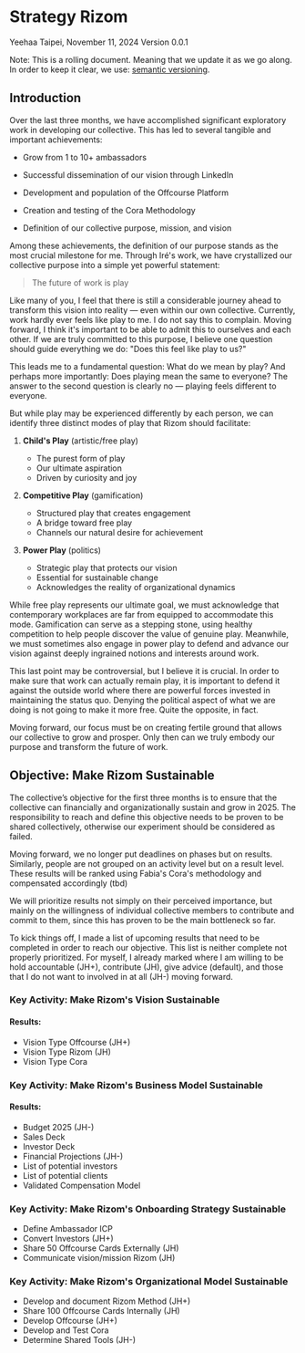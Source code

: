 # Strategy Rizom

Yeehaa
Taipei, November 11, 2024
Version 0.0.1

Note: This is a rolling document. Meaning that we update it as we go along. In order to keep it clear, we use: [semantic versioning](https://semver.org/).

## Introduction

Over the last three months, we have accomplished significant exploratory work in developing our collective. This has led to several tangible and important achievements:

- Grow from 1 to 10+ ambassadors

- Successful dissemination of our vision through LinkedIn

- Development and population of the Offcourse Platform

- Creation and testing of the Cora Methodology

- Definition of our collective purpose, mission, and vision

Among these achievements, the definition of our purpose stands as the most crucial milestone for me. Through Iré's work, we have crystallized our collective purpose into a simple yet powerful statement:

> The future of work is play

Like many of you, I feel that there is still a considerable journey ahead to transform this vision into reality — even within our own collective. Currently, work hardly ever feels like play to me. I do not say this to complain. Moving forward, I think it's important to be able to admit this to ourselves and each other. If we are truly committed to this purpose, I believe one question should guide everything we do: "Does this feel like play to us?"

This leads me to a fundamental question: What do we mean by play? And perhaps more importantly: Does playing mean the same to everyone? The answer to the second question is clearly no — playing feels different to everyone. 

But while play may be experienced differently by each person, we can identify three distinct modes of play that Rizom should facilitate:

1. **Child's Play** (artistic/free play)
   - The purest form of play
   - Our ultimate aspiration
   - Driven by curiosity and joy

2. **Competitive Play** (gamification)
   - Structured play that creates engagement
   - A bridge toward free play
   - Channels our natural desire for achievement

3. **Power Play** (politics)
   - Strategic play that protects our vision
   - Essential for sustainable change
   - Acknowledges the reality of organizational dynamics

While free play represents our ultimate goal, we must acknowledge that contemporary workplaces are far from equipped to accommodate this mode. Gamification can serve as a stepping stone, using healthy competition to help people discover the value of genuine play. Meanwhile, we must sometimes also engage in power play to defend and advance our vision against deeply ingrained notions and interests around work.

This last point may be controversial, but I believe it is crucial. In order to make sure that work can actually remain play, it is important to defend it against the outside world where there are powerful forces invested in maintaining the status quo. Denying the political aspect of what we are doing is not going to make it more free. Quite the opposite, in fact.

Moving forward, our focus must be on creating fertile ground that allows our collective to grow and prosper. Only then can we truly embody our purpose and transform the future of work.


## Objective: Make Rizom Sustainable

The collective’s objective for the first three months is to ensure that the collective can financially and organizationally sustain and grow in 2025. The responsibility to reach and define this objective needs to be proven to be shared collectively, otherwise our experiment should be considered as failed.

Moving forward, we no longer put deadlines on phases but on results. Similarly, people are not grouped on an activity level but on a result level. These results will be ranked using Fabia's Cora's methodology and compensated accordingly (tbd)

We will prioritize results not simply on their perceived importance, but mainly on the willingness of individual collective members to contribute and commit to them, since this has proven to be the main bottleneck so far.

To kick things off, I made a list of upcoming results that need to be completed in order to reach our objective. This list is neither complete not properly prioritized. For myself, I already marked where I am willing to be hold accountable (JH+), contribute (JH), give advice (default), and those that I do not want to involved in at all (JH-) moving forward.


### Key Activity: Make Rizom's Vision Sustainable

#### Results:

+ Vision Type Offcourse (JH+)
+ Vision Type Rizom (JH)
+ Vision Type Cora 


### Key Activity: Make Rizom's Business Model Sustainable

#### Results:

+ Budget 2025 (JH-)
+ Sales Deck 
+ Investor Deck 
+ Financial Projections (JH-)
+ List of potential investors 
+ List of potential clients 
+ Validated Compensation Model 


### Key Activity: Make Rizom's Onboarding Strategy Sustainable

+ Define Ambassador ICP 
+ Convert Investors (JH+)
+ Share 50 Offcourse Cards Externally (JH)
+ Communicate vision/mission Rizom (JH)


### Key Activity: Make Rizom's Organizational Model Sustainable

+ Develop and document Rizom Method (JH+)
+ Share 100 Offcourse Cards Internally (JH)
+ Develop Offcourse (JH+)
+ Develop and Test Cora 
+ Determine Shared Tools (JH-)
